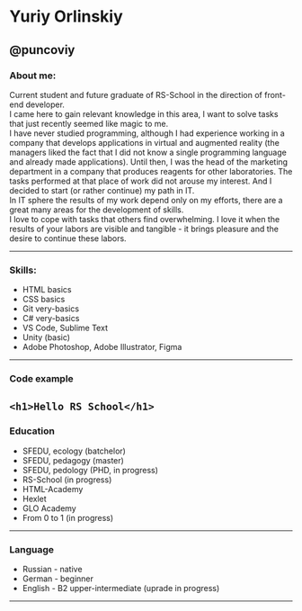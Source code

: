 # Yuriy Orlinskiy
## @puncoviy
### About me:
Current student and future graduate of RS-School in the direction of front-end developer.  
I came here to gain relevant knowledge in this area, I want to solve tasks that just recently seemed like magic to me.  
I have never studied programming, although I had experience working in a company that develops applications in virtual and augmented reality (the managers liked the fact that I did not know a single programming language and already made applications). Until then, I was the head of the marketing department in a company that produces reagents for other laboratories. The tasks performed at that place of work did not arouse my interest. And I decided to start (or rather continue) my path in IT.  
In IT sphere the results of my work depend only on my efforts, there are a great many areas for the development of skills.  
I love to cope with tasks that others find overwhelming. I love it when the results of your labors are visible and tangible - it brings pleasure and the desire to continue these labors.  

---

### Skills:
* HTML basics
* CSS basics
* Git very-basics
* C# very-basics
* VS Code, Sublime Text
* Unity (basic)
* Adobe Photoshop, Adobe Illustrator, Figma  

---

### Code example
```<h1>Hello RS School</h1>```  
---
### Education
* SFEDU, ecology (batchelor)
* SFEDU, pedagogy (master)
* SFEDU, pedology (PHD, in progress)
* RS-School (in progress)
* HTML-Academy
* Hexlet
* GLO Academy
* From 0 to 1 (in progress)  
---
### Language
* Russian - native
* German - beginner
* English - B2 upper-intermediate (uprade in progress)  
---
